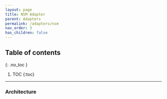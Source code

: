 ```yaml
---
layout: page
title: NSM Adapter
parent: Adapters
permalink: /adapters/nsm
nav_order: 3
has_children: false
---
```


## Table of contents
{: .no_toc }

1. TOC
{:toc}

---
### Architecture